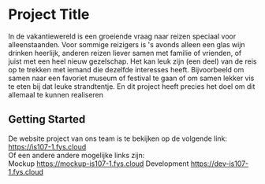 # Project Title

In de vakantiewereld is een groeiende vraag naar reizen speciaal voor alleenstaanden. Voor sommige reizigers is 's avonds alleen een glas wijn drinken heerlijk, anderen reizen liever samen met familie of vrienden, of juist met een heel nieuw gezelschap. Het kan leuk zijn (een deel) van de reis op te trekken met iemand die dezelfde interesses heeft. Bijvoorbeeld om samen naar een favoriet museum of festival te gaan of om samen lekker vis te eten bij dat leuke strandtentje. En dit project heeft precies het doel om dit allemaal te kunnen realiseren 

## Getting Started

De website project van ons team is te bekijken op de volgende link: https://is107-1.fys.cloud  
Of een andere andere mogelijke links zijn:  
Mockup https://mockup-is107-1.fys.cloud
Development https://dev-is107-1.fys.cloud
